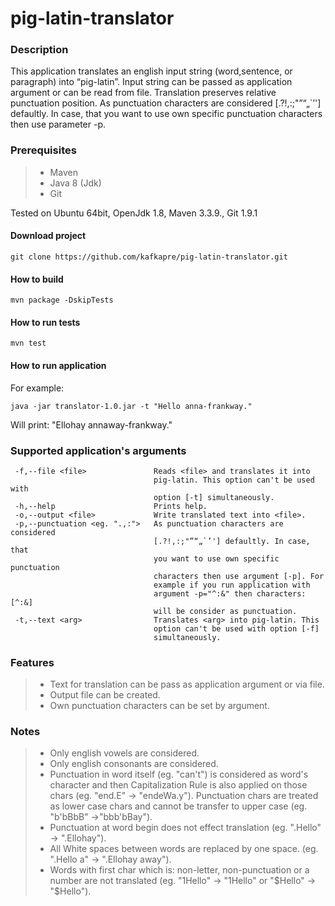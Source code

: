 # pig-latin-translator

### Description
This application translates an english input string (word,sentence, or paragraph) into “pig-latin”. 
Input string can be passed as application argument or can be read from file. 
Translation preserves relative punctuation position. 
As punctuation characters are considered [.?!,:;"”“„`’'] defaultly. In case, that you want to use own specific punctuation characters then use parameter -p.

### Prerequisites
 >- Maven
 >- Java 8 (Jdk)
 >- Git

Tested on Ubuntu 64bit, OpenJdk 1.8, Maven 3.3.9., Git 1.9.1

#### Download project

```
git clone https://github.com/kafkapre/pig-latin-translator.git
```

#### How to build

```
mvn package -DskipTests
```

#### How to run tests

```
mvn test
```

#### How to run application

For example:

```
java -jar translator-1.0.jar -t "Hello anna-frankway."
```

Will print: "Ellohay annaway-frankway."

### Supported application's arguments
```
 -f,--file <file>               Reads <file> and translates it into
                                pig-latin. This option can't be used with
                                option [-t] simultaneously.
 -h,--help                      Prints help.
 -o,--output <file>             Write translated text into <file>.
 -p,--punctuation <eg. ".,:">   As punctuation characters are considered
                                [.?!,:;"”“„`’'] defaultly. In case, that
                                you want to use own specific punctuation
                                characters then use argument [-p]. For
                                example if you run application with
                                argument -p="^:&" then characters: [^:&]
                                will be consider as punctuation.
 -t,--text <arg>                Translates <arg> into pig-latin. This
                                option can't be used with option [-f]
                                simultaneously.                                
```

### Features
 >- Text for translation can be pass as application argument or via file.
 >- Output file can be created.
 >- Own punctuation characters can be set by argument.
 
### Notes
 >- Only english vowels are considered.
 >- Only english consonants are considered.
 >- Punctuation in word itself (eg. "can't") is considered as word's character and then Capitalization Rule is also applied on those chars (eg. "end.E" -> "endeWa.y"). 
    Punctuation chars are treated as lower case chars and cannot be transfer to upper case (eg. "b'bBbB" ->"bbb'bBay").
 >- Punctuation at word begin does not effect translation (eg. ".Hello" -> ".Ellohay").
 >- All White spaces between words are replaced by one space. (eg. ".Hello   a" -> ".Ellohay away").
 >- Words with first char which is: non-letter, non-punctuation or a number are not translated (eg. "1Hello" -> "1Hello" or "$Hello" -> "$Hello").